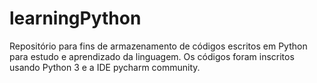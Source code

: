 # learningPython
Repositório para fins de armazenamento de códigos escritos em Python para estudo e aprendizado da linguagem.
Os códigos foram inscritos usando Python 3 e a IDE pycharm community.
